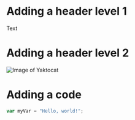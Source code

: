 # Adding a header level 1
Text
# Adding a header level 2
![Image of Yaktocat](https://octodex.github.com/images/yaktocat.png)
# Adding a code
``` javascript
var myVar = "Hello, world!";
```
